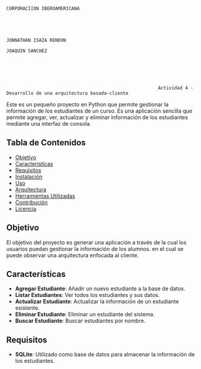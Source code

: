                                                                             CORPORACI[ON IBEROAMERICANA




                                                                              JONNATHAN ISAZA RENDON 
                                                                                JOAQUIN SANCHEZ



                                                        
                                                            
                                                            
                                                            Actividad 4 - Desarrollo de una arquitectura basada-cliente





Este es un pequeño proyecto en Python que permite gestionar la información de los estudiantes de un curso. Es una aplicación sencilla que permite agregar, ver, actualizar y eliminar información de los estudiantes mediante una interfaz de consola.

## Tabla de Contenidos
- [Objetivo](#objetivo)
- [Características](#características)
- [Requisitos](#requisitos)
- [Instalación](#instalación)
- [Uso](#uso)
- [Arquitectura](#arquitectura)
- [Herramientas Utilizadas](#herramientas-utilizadas)
- [Contribución](#contribución)
- [Licencia](#licencia)

## Objetivo

El objetivo del proyecto es generar una aplicación a través de la cual los usuarios puedan gestionar la información de los alumnos. en el cual se puede observar una arquitectura enfocada al cliente.
## Características

- **Agregar Estudiante**: Añadir un nuevo estudiante a la base de datos.
- **Listar Estudiantes**: Ver todos los estudiantes y sus datos.
- **Actualizar Estudiante**: Actualizar la información de un estudiante existente.
- **Eliminar Estudiante**: Eliminar un estudiante del sistema.
- **Buscar Estudiante**: Buscar estudiantes por nombre.

## Requisitos


- **SQLite**: Utilizado como base de datos para almacenar la información de los estudiantes. 
